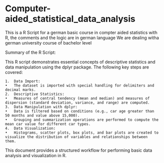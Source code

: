 # Computer-aided_statistical_data_analysis
This is a R Script for a german basic course in compter aided statistics with R, 
the comments and the logic are in german language 
We are dealing witha german university course of bachelor level

Summary of the R Script:

This R script demonstrates essential concepts of descriptive statistics and data manipulation using the dplyr package. The following key steps are covered:

	1.	Data Import:
	•	The dataset is imported with special handling for delimiters and decimal marks.
	2.	Descriptive Statistics:
	•	Measures of central tendency (mean and median) and measures of dispersion (standard deviation, variance, and range) are computed.
	3.	Data Manipulation with dplyr:
	•	Data is filtered based on conditions (e.g., car age greater than 50 months and value above 15,000).
	•	Grouping and summarization operations are performed to compute the mean car value for different car types.
	4.	Data Visualization:
	•	Histograms, scatter plots, box plots, and bar plots are created to visualize the distribution of variables and relationships between them.

This document provides a structured workflow for performing basic data analysis and visualization in R. 
